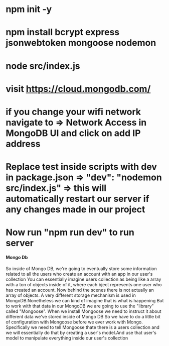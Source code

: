 # npm init -y
# npm install bcrypt express jsonwebtoken mongoose nodemon
# node src/index.js
# visit https://cloud.mongodb.com/
# if you change your wifi network navigate to => Network Access in MongoDB UI and click on add IP address
# Replace test inside scripts with dev in package.json => "dev": "nodemon src/index.js" => this will automatically restart our server if any changes made in our project
# Now run "npm run dev" to run server

#### Mongo Db

So inside of Mongo DB, we're going to eventually store some information related to all the users who create an account with an app in our user's collection
You can essentially imagine users collection as being like a array with a ton of objects inside of it, where each bject represents one user who has created an account.
Now behind the scenes there is not actually an array of objects.
A very different storage mechanism is used in MongoDB.Nonetheless we can kind of imagine that is what is happening
But to work with that data in our MongoDB we are going to use the "library" called "Mongoose". When we install Mongoose we need to instruct it about different data we've stored inside of Mongo DB So we have to do a little bit of configuration with Mongoose before we ever work with Mongo. Specifically we need to tell Mongoose thate there is a users collection and we will essentially do that by creating a user's model.And use that user's model to manipulate everything inside our user's collection

####

